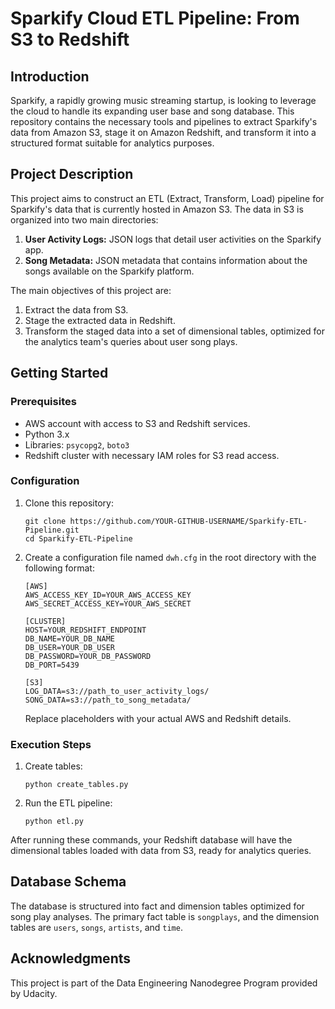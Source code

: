 # Sparkify Cloud ETL Pipeline: From S3 to Redshift

## Introduction

Sparkify, a rapidly growing music streaming startup, is looking to leverage the cloud to handle its expanding user base and song database. 
This repository contains the necessary tools and pipelines to extract Sparkify's data from Amazon S3, stage it on Amazon Redshift, and transform it into a structured format suitable for analytics purposes.

## Project Description

This project aims to construct an ETL (Extract, Transform, Load) pipeline for Sparkify's data that is currently hosted in Amazon S3. The data in S3 is organized into two main directories:

1. **User Activity Logs:** JSON logs that detail user activities on the Sparkify app.
2. **Song Metadata:** JSON metadata that contains information about the songs available on the Sparkify platform.

The main objectives of this project are:

1. Extract the data from S3.
2. Stage the extracted data in Redshift.
3. Transform the staged data into a set of dimensional tables, optimized for the analytics team's queries about user song plays.

## Getting Started

### Prerequisites

- AWS account with access to S3 and Redshift services.
- Python 3.x
- Libraries: `psycopg2`, `boto3`
- Redshift cluster with necessary IAM roles for S3 read access.

### Configuration

1. Clone this repository:
   ```
   git clone https://github.com/YOUR-GITHUB-USERNAME/Sparkify-ETL-Pipeline.git
   cd Sparkify-ETL-Pipeline
   ```

2. Create a configuration file named `dwh.cfg` in the root directory with the following format:

   ```
   [AWS]
   AWS_ACCESS_KEY_ID=YOUR_AWS_ACCESS_KEY
   AWS_SECRET_ACCESS_KEY=YOUR_AWS_SECRET

   [CLUSTER]
   HOST=YOUR_REDSHIFT_ENDPOINT
   DB_NAME=YOUR_DB_NAME
   DB_USER=YOUR_DB_USER
   DB_PASSWORD=YOUR_DB_PASSWORD
   DB_PORT=5439

   [S3]
   LOG_DATA=s3://path_to_user_activity_logs/
   SONG_DATA=s3://path_to_song_metadata/
   ```

   Replace placeholders with your actual AWS and Redshift details.

### Execution Steps

1. Create tables:
   ```
   python create_tables.py
   ```

2. Run the ETL pipeline:
   ```
   python etl.py
   ```

After running these commands, your Redshift database will have the dimensional tables loaded with data from S3, ready for analytics queries.

## Database Schema

The database is structured into fact and dimension tables optimized for song play analyses. The primary fact table is `songplays`, and the dimension tables are `users`, `songs`, `artists`, and `time`.

## Acknowledgments

This project is part of the Data Engineering Nanodegree Program provided by Udacity.
